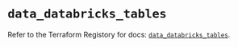 # `data_databricks_tables`

Refer to the Terraform Registory for docs: [`data_databricks_tables`](https://registry.terraform.io/providers/databricks/databricks/1.31.1/docs/data-sources/tables).
